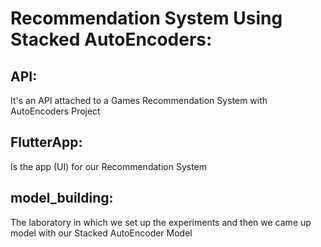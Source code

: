 # Recommendation System Using Stacked AutoEncoders:

## API:
It's an API attached to a Games Recommendation System with AutoEncoders Project

## FlutterApp:
Is the app (UI) for our Recommendation System

## model_building:
The laboratory in which we set up the experiments and then we came up model with our Stacked AutoEncoder Model